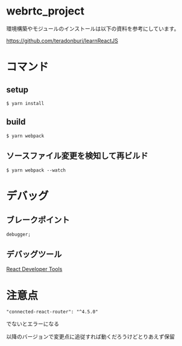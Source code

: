 # webrtc_project
環境構築やモジュールのインストールは以下の資料を参考にしています。

https://github.com/teradonburi/learnReactJS

# コマンド
## setup
```
$ yarn install
```

## build
```
$ yarn webpack
```

## ソースファイル変更を検知して再ビルド
```
$ yarn webpack --watch
```

# デバッグ
## ブレークポイント
```
debugger;
```

## デバッグツール
[React Developer Tools](https://chrome.google.com/webstore/detail/react-developer-tools/fmkadmapgofadopljbjfkapdkoienihi?hl=ja)

# 注意点
```
"connected-react-router": "^4.5.0"
```
でないとエラーになる

以降のバージョンで変更点に追従すれば動くだろうけどとりあえず保留
